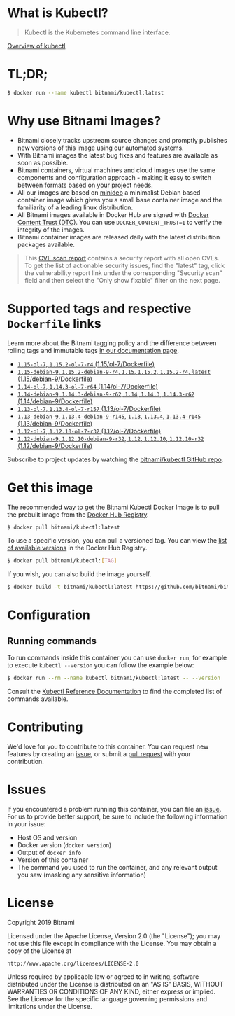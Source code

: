 
# What is Kubectl?

> Kubectl is the Kubernetes command line interface.

[Overview of kubectl](https://kubernetes.io/docs/reference/kubectl/overview/)

# TL;DR;

```bash
$ docker run --name kubectl bitnami/kubectl:latest
```

# Why use Bitnami Images?

* Bitnami closely tracks upstream source changes and promptly publishes new versions of this image using our automated systems.
* With Bitnami images the latest bug fixes and features are available as soon as possible.
* Bitnami containers, virtual machines and cloud images use the same components and configuration approach - making it easy to switch between formats based on your project needs.
* All our images are based on [minideb](https://github.com/bitnami/minideb) a minimalist Debian based container image which gives you a small base container image and the familiarity of a leading linux distribution.
* All Bitnami images available in Docker Hub are signed with [Docker Content Trust (DTC)](https://docs.docker.com/engine/security/trust/content_trust/). You can use `DOCKER_CONTENT_TRUST=1` to verify the integrity of the images.
* Bitnami container images are released daily with the latest distribution packages available.


> This [CVE scan report](https://quay.io/repository/bitnami/kubectl?tab=tags) contains a security report with all open CVEs. To get the list of actionable security issues, find the "latest" tag, click the vulnerability report link under the corresponding "Security scan" field and then select the "Only show fixable" filter on the next page.

# Supported tags and respective `Dockerfile` links

Learn more about the Bitnami tagging policy and the difference between rolling tags and immutable tags [in our documentation page](https://docs.bitnami.com/containers/how-to/understand-rolling-tags-containers/).


* [`1.15-ol-7`, `1.15.2-ol-7-r4` (1.15/ol-7/Dockerfile)](https://github.com/bitnami/bitnami-docker-kubectl/blob/1.15.2-ol-7-r4/1.15/ol-7/Dockerfile)
* [`1.15-debian-9`, `1.15.2-debian-9-r4`, `1.15`, `1.15.2`, `1.15.2-r4`, `latest` (1.15/debian-9/Dockerfile)](https://github.com/bitnami/bitnami-docker-kubectl/blob/1.15.2-debian-9-r4/1.15/debian-9/Dockerfile)
* [`1.14-ol-7`, `1.14.3-ol-7-r64` (1.14/ol-7/Dockerfile)](https://github.com/bitnami/bitnami-docker-kubectl/blob/1.14.3-ol-7-r64/1.14/ol-7/Dockerfile)
* [`1.14-debian-9`, `1.14.3-debian-9-r62`, `1.14`, `1.14.3`, `1.14.3-r62` (1.14/debian-9/Dockerfile)](https://github.com/bitnami/bitnami-docker-kubectl/blob/1.14.3-debian-9-r62/1.14/debian-9/Dockerfile)
* [`1.13-ol-7`, `1.13.4-ol-7-r157` (1.13/ol-7/Dockerfile)](https://github.com/bitnami/bitnami-docker-kubectl/blob/1.13.4-ol-7-r157/1.13/ol-7/Dockerfile)
* [`1.13-debian-9`, `1.13.4-debian-9-r145`, `1.13`, `1.13.4`, `1.13.4-r145` (1.13/debian-9/Dockerfile)](https://github.com/bitnami/bitnami-docker-kubectl/blob/1.13.4-debian-9-r145/1.13/debian-9/Dockerfile)
* [`1.12-ol-7`, `1.12.10-ol-7-r32` (1.12/ol-7/Dockerfile)](https://github.com/bitnami/bitnami-docker-kubectl/blob/1.12.10-ol-7-r32/1.12/ol-7/Dockerfile)
* [`1.12-debian-9`, `1.12.10-debian-9-r32`, `1.12`, `1.12.10`, `1.12.10-r32` (1.12/debian-9/Dockerfile)](https://github.com/bitnami/bitnami-docker-kubectl/blob/1.12.10-debian-9-r32/1.12/debian-9/Dockerfile)

Subscribe to project updates by watching the [bitnami/kubectl GitHub repo](https://github.com/bitnami/bitnami-docker-kubectl).

# Get this image

The recommended way to get the Bitnami Kubectl Docker Image is to pull the prebuilt image from the [Docker Hub Registry](https://hub.docker.com/r/bitnami/kubectl).

```bash
$ docker pull bitnami/kubectl:latest
```

To use a specific version, you can pull a versioned tag. You can view the [list of available versions](https://hub.docker.com/r/bitnami/kubectl/tags/) in the Docker Hub Registry.

```bash
$ docker pull bitnami/kubectl:[TAG]
```

If you wish, you can also build the image yourself.

```bash
$ docker build -t bitnami/kubectl:latest https://github.com/bitnami/bitnami-docker-kubectl.git
```

# Configuration

## Running commands

To run commands inside this container you can use `docker run`, for example to execute `kubectl --version` you can follow the example below:

```bash
$ docker run --rm --name kubectl bitnami/kubectl:latest -- --version
```

Consult the [Kubectl Reference Documentation](https://kubernetes.io/docs/reference/generated/kubectl/kubectl-commands) to find the completed list of commands available.

# Contributing

We'd love for you to contribute to this container. You can request new features by creating an [issue](https://github.com/bitnami/bitnami-docker-kubectl/issues), or submit a [pull request](https://github.com/bitnami/bitnami-docker-kubectl/pulls) with your contribution.

# Issues

If you encountered a problem running this container, you can file an [issue](https://github.com/bitnami/bitnami-docker-kubectl/issues). For us to provide better support, be sure to include the following information in your issue:

- Host OS and version
- Docker version (`docker version`)
- Output of `docker info`
- Version of this container
- The command you used to run the container, and any relevant output you saw (masking any sensitive information)

# License

Copyright 2019 Bitnami

Licensed under the Apache License, Version 2.0 (the "License");
you may not use this file except in compliance with the License.
You may obtain a copy of the License at

    http://www.apache.org/licenses/LICENSE-2.0

Unless required by applicable law or agreed to in writing, software
distributed under the License is distributed on an "AS IS" BASIS,
WITHOUT WARRANTIES OR CONDITIONS OF ANY KIND, either express or implied.
See the License for the specific language governing permissions and
limitations under the License.
